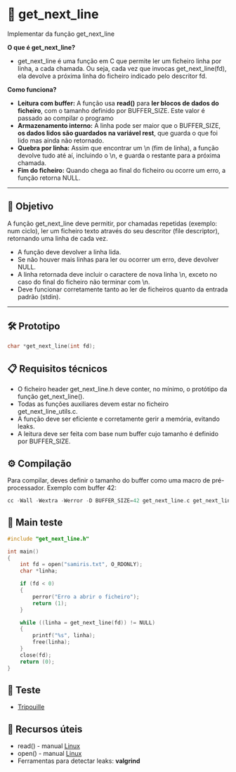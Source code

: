 # 📖 get_next_line

Implementar da função get_next_line

**O que é get_next_line?**
 - get_next_line é uma função em C que permite ler um ficheiro linha por linha, a cada chamada. Ou seja, cada vez que invocas get_next_line(fd), ela devolve a próxima linha do ficheiro indicado pelo descritor fd.

**Como funciona?**
- **Leitura com buffer:** A função usa **read()** para **ler blocos de dados do ficheiro**, com o tamanho definido por BUFFER_SIZE. Este valor é passado ao compilar o programo
- **Armazenamento interno:** A linha pode ser maior que o BUFFER_SIZE, **os dados lidos são guardados na variável rest**, que guarda o que foi lido mas ainda não retornado.
- **Quebra por linha:** Assim que encontrar um \n (fim de linha), a função devolve tudo até aí, incluindo o \n, e guarda o restante para a próxima chamada.
- **Fim do ficheiro:** Quando chega ao final do ficheiro ou ocorre um erro, a função retorna NULL.

---

## 🎯 Objetivo

A função get_next_line deve permitir, por chamadas repetidas (exemplo: num ciclo), ler um ficheiro texto através do seu descritor (file descriptor), retornando uma linha de cada vez.

- A função deve devolver a linha lida.
- Se não houver mais linhas para ler ou ocorrer um erro, deve devolver NULL.
- A linha retornada deve incluir o caractere de nova linha \n, exceto no caso do final do ficheiro não terminar com \n.
- Deve funcionar corretamente tanto ao ler de ficheiros quanto da entrada padrão (stdin).

---

## 🛠️ Prototipo

```c
char *get_next_line(int fd);
```

## 📋 Requisitos técnicos

- O ficheiro header get_next_line.h deve conter, no mínimo, o protótipo da função get_next_line().
- Todas as funções auxiliares devem estar no ficheiro get_next_line_utils.c.
- A função deve ser eficiente e corretamente gerir a memória, evitando leaks.
- A leitura deve ser feita com base num buffer cujo tamanho é definido por BUFFER_SIZE.

## ⚙️ Compilação
Para compilar, deves definir o tamanho do buffer como uma macro de pré-processador. Exemplo com buffer 42:
```c
cc -Wall -Wextra -Werror -D BUFFER_SIZE=42 get_next_line.c get_next_line_utils.c -o get_next_line
```

## 🧪 Main teste

```c
#include "get_next_line.h"

int main()
{
    int fd = open("samiris.txt", O_RDONLY);
    char *linha;

    if (fd < 0)
    {
        perror("Erro a abrir o ficheiro");
        return (1);
    }

    while ((linha = get_next_line(fd)) != NULL)
    {
        printf("%s", linha);
        free(linha);
    }
    close(fd);
    return (0);
}
```
## 🧪 Teste
- [Tripouille](https://github.com/Tripouille/gnlTester)
## 🔗 Recursos úteis
- read() - manual [Linux](https://man7.org/linux/man-pages/man2/read.2.html)
- open() - manual [Linux](https://man7.org/linux/man-pages/man2/open.2.html)
- Ferramentas para detectar leaks: **valgrind**

